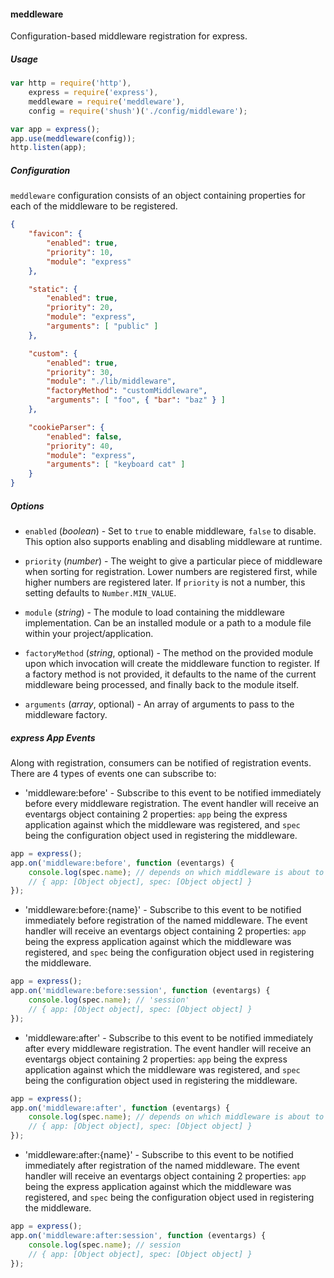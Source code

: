 #### meddleware
Configuration-based middleware registration for express.

##### Usage
```javascript
var http = require('http'),
    express = require('express'),
    meddleware = require('meddleware'),
    config = require('shush')('./config/middleware');

var app = express();
app.use(meddleware(config));
http.listen(app);

```


##### Configuration
`meddleware` configuration consists of an object containing properties for each of the middleware to be registered.
```json
{
    "favicon": {
        "enabled": true,
        "priority": 10,
        "module": "express"
    },

    "static": {
        "enabled": true,
        "priority": 20,
        "module": "express",
        "arguments": [ "public" ]
    },

    "custom": {
        "enabled": true,
        "priority": 30,
        "module": "./lib/middleware",
        "factoryMethod": "customMiddleware",
        "arguments": [ "foo", { "bar": "baz" } ]
    },

    "cookieParser": {
        "enabled": false,
        "priority": 40,
        "module": "express",
        "arguments": [ "keyboard cat" ]
    }
}

```

##### Options
- `enabled` (*boolean*) - Set to `true` to enable middleware, `false` to disable. This option also supports enabling and disabling middleware at runtime.

- `priority` (*number*) - The weight to give a particular piece of middleware when sorting for registration. Lower numbers
are registered first, while higher numbers are registered later. If `priority` is not a number, this setting defaults
to `Number.MIN_VALUE`.

- `module` (*string*) - The module to load containing the middleware implementation. Can be an installed module or a path to a module file within your project/application.

- `factoryMethod` (*string*, optional) - The method on the provided module upon which invocation will create the middleware function to register. If a factory method is not provided, it defaults to the name of the current middleware being processed, and finally back to the module itself.

- `arguments` (*array*, optional) - An array of arguments to pass to the middleware factory.


##### express App Events
Along with registration, consumers can be notified of registration events. There are 4 types of events one can subscribe to:

- 'middleware:before' - Subscribe to this event to be notified immediately before every middleware registration. The event handler
will receive an eventargs object containing 2 properties: `app` being the express application against which the middleware
was registered, and `spec` being the configuration object used in registering the middleware.
```javascript
app = express();
app.on('middleware:before', function (eventargs) {
    console.log(spec.name); // depends on which middleware is about to be registered
    // { app: [Object object], spec: [Object object] }
});
```

- 'middleware:before:{name}' - Subscribe to this event to be notified immediately before registration of the named middleware. The event handler
will receive an eventargs object containing 2 properties: `app` being the express application against which the middleware
was registered, and `spec` being the configuration object used in registering the middleware.
```javascript
app = express();
app.on('middleware:before:session', function (eventargs) {
    console.log(spec.name); // 'session'
    // { app: [Object object], spec: [Object object] }
});
```

- 'middleware:after' - Subscribe to this event to be notified immediately after every middleware registration. The event handler
will receive an eventargs object containing 2 properties: `app` being the express application against which the middleware
was registered, and `spec` being the configuration object used in registering the middleware.
```javascript
app = express();
app.on('middleware:after', function (eventargs) {
    console.log(spec.name); // depends on which middleware is about to be registered
    // { app: [Object object], spec: [Object object] }
});
```

- 'middleware:after:{name}' - Subscribe to this event to be notified immediately after registration of the named middleware. The event handler
will receive an eventargs object containing 2 properties: `app` being the express application against which the middleware
was registered, and `spec` being the configuration object used in registering the middleware.
```javascript
app = express();
app.on('middleware:after:session', function (eventargs) {
    console.log(spec.name); // session
    // { app: [Object object], spec: [Object object] }
});
```